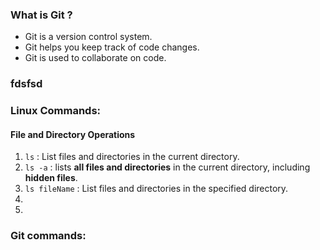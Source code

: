 ### What is Git ?
* Git is a version control system.
* Git helps you keep track of code changes.
* Git is used to collaborate on code.
### fdsfsd


### Linux Commands:
#### File and Directory Operations
1. `ls` : List files and directories in the current directory. 
2. `ls -a` : lists **all files and directories** in the current directory, including **hidden files**.
3. `ls fileName` : List files and directories in the specified directory. 
4. 
5. 

### Git commands:

